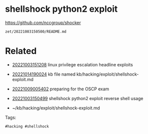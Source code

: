 # shellshock python2 exploit
https://github.com/nccgroup/shocker

` zet/20221003150500/README.md `

# Related

- [20221003151208](/zet/20221003151208/README.md) linux privilege escalation headline exploits

- [20221014190024](/zet/20221014190024/README.md) kb file named kb/hacking/exploit/shellshock-exploit.md
- [20221009005402](/zet/20221009005402/README.md) preparing for the OSCP exam
- [20221003150499](/zet/20221003150499/README.md) shellshock python2 exploit reverse shell usage
- ~/kb/hacking/exploit/shellshock-exploit.md

Tags:

    #hacking #shellshock 

